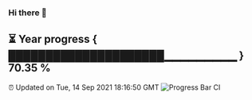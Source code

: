 ### Hi there 👋
⏳ Year progress { █████████████████████▁▁▁▁▁▁▁▁▁ } 70.35 %
---
⏰ Updated on Tue, 14 Sep 2021 18:16:50 GMT
![Progress Bar CI](https://github.com/liununu/liununu/workflows/Progress%20Bar%20CI/badge.svg)

